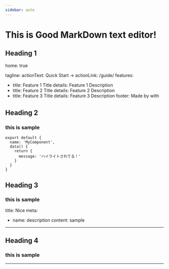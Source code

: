 ```yaml
---
sidebar: auto
---
```

# This is Good MarkDown text editor!

## Heading 1

home: true

tagline:
actionText: Quick Start →
actionLink: /guide/
features:
  - title: Feature 1 Title
    details: Feature 1 Description
  - title: Feature 2 Title
    details: Feature 2 Description
  - title: Feature 3 Title
    details: Feature 3 Description
footer: Made by  with


## Heading 2　
### this is sample

```js{5}
export default {
  name: 'MyComponent',
  data() {
    return {
      message: 'ハイライトされてる！'
    }
  }
}
```

## Heading 3
### this is sample

title: Nice
meta:
  - name: description
    content: sample
---

## Heading 4

### this is sample


---
